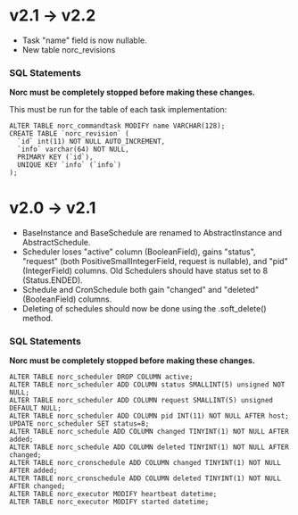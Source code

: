 
v2.1 -> v2.2
============

  - Task "name" field is now nullable.
  - New table norc_revisions
### SQL Statements
__Norc must be completely stopped before making these changes.__

This must be run for the table of each task implementation:

    ALTER TABLE norc_commandtask MODIFY name VARCHAR(128);
    CREATE TABLE `norc_revision` (
      `id` int(11) NOT NULL AUTO_INCREMENT,
      `info` varchar(64) NOT NULL,
      PRIMARY KEY (`id`),
      UNIQUE KEY `info` (`info`)
    );


v2.0 -> v2.1
============

  - BaseInstance and BaseSchedule are renamed to AbstractInstance and
    AbstractSchedule.
  - Scheduler loses "active" column (BooleanField), gains "status",
    "request" (both PositiveSmallIntegerField, request is nullable), and
    "pid" (IntegerField) columns.  Old Schedulers should have status set
    to 8 (Status.ENDED).
  - Schedule and CronSchedule both gain "changed" and "deleted"
    (BooleanField) columns.
  - Deleting of schedules should now be done using the .soft_delete() method.

### SQL Statements
__Norc must be completely stopped before making these changes.__

    ALTER TABLE norc_scheduler DROP COLUMN active;
    ALTER TABLE norc_scheduler ADD COLUMN status SMALLINT(5) unsigned NOT NULL;
    ALTER TABLE norc_scheduler ADD COLUMN request SMALLINT(5) unsigned DEFAULT NULL;
    ALTER TABLE norc_scheduler ADD COLUMN pid INT(11) NOT NULL AFTER host;
    UPDATE norc_scheduler SET status=8;
    ALTER TABLE norc_schedule ADD COLUMN changed TINYINT(1) NOT NULL AFTER added;
    ALTER TABLE norc_schedule ADD COLUMN deleted TINYINT(1) NOT NULL AFTER changed;
    ALTER TABLE norc_cronschedule ADD COLUMN changed TINYINT(1) NOT NULL AFTER added;
    ALTER TABLE norc_cronschedule ADD COLUMN deleted TINYINT(1) NOT NULL AFTER changed;
    ALTER TABLE norc_executor MODIFY heartbeat datetime;
    ALTER TABLE norc_executor MODIFY started datetime;
